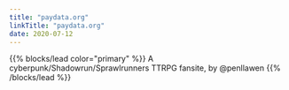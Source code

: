 ```yaml
---
title: "paydata.org"
linkTitle: "paydata.org"
date: 2020-07-12
---
```


{{% blocks/lead color="primary" %}}
A cyberpunk/Shadowrun/Sprawlrunners TTRPG fansite, by @penllawen
{{% /blocks/lead %}}
